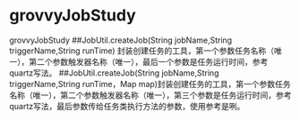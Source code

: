 # grovvyJobStudy
grovvyJobStudy
##JobUtil.createJob(String jobName,String triggerName,String runTime) 封装创建任务的工具，第一个参数任务名称（唯一），第二个参数触发器名称（唯一），最后一个参数是任务运行时间，参考quartz写法。
##JobUtil.createJob(String jobName,String triggerName,String runTime，Map map)封装创建任务的工具，第一个参数任务名称（唯一），第二个参数触发器名称（唯一），第三个参数是任务运行时间，参考quartz写法，最后参数传给任务类执行方法的参数，使用参考是咧。

